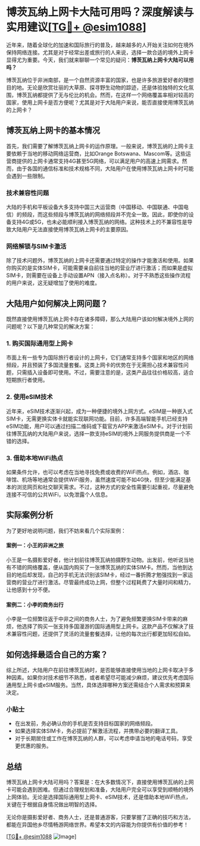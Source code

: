 # 博茨瓦纳上网卡大陆可用吗？深度解读与实用建议[[TG💪+ @esim1088](https://t.me/s/esim1088)]

近年来，随着全球化的加速和国际旅行的普及，越来越多的人开始关注如何在境外保持网络连接。尤其是对于经常出差或旅行的人来说，选择一款合适的境外上网卡显得尤为重要。今天，我们就来聊聊一个常见的疑问：**博茨瓦纳上网卡大陆可以用吗？**

博茨瓦纳位于非洲南部，是一个自然资源丰富的国家，也是许多旅游爱好者的理想目的地。无论是欣赏壮丽的大草原、探寻野生动物的踪迹，还是体验独特的文化氛围，博茨瓦纳都提供了无与伦比的机会。然而，在这样一个网络覆盖率相对较高的国家，使用上网卡是否方便呢？尤其是对于大陆用户来说，能否直接使用博茨瓦纳的上网卡？

## 博茨瓦纳上网卡的基本情况

首先，我们需要了解博茨瓦纳上网卡的运作原理。一般来说，博茨瓦纳的上网卡主要依赖于当地的移动网络运营商，比如Orange Botswana、Mascom等。这些运营商提供的上网卡通常支持4G甚至5G网络，可以满足用户的高速上网需求。然而，由于各国的通信标准和技术规格不同，大陆用户在使用博茨瓦纳上网卡时可能会遇到一些限制。

### 技术兼容性问题

大陆的手机和平板设备大多支持中国三大运营商（中国移动、中国联通、中国电信）的频段，而这些频段与博茨瓦纳的网络频段并不完全一致。因此，即使你的设备支持4G或5G，也未必能顺利接入博茨瓦纳的网络。这种技术上的不兼容性是导致大陆用户无法直接使用博茨瓦纳上网卡的主要原因。

### 网络解锁与SIM卡激活

除了技术问题外，博茨瓦纳的上网卡还需要通过特定的操作才能激活和使用。如果你购买的是实体SIM卡，可能需要亲自前往当地的营业厅进行激活；而如果是虚拟SIM卡，则需要在设备上手动设置APN（接入点名称）。对于不熟悉这些操作流程的用户来说，这无疑增加了使用的难度。

## 大陆用户如何解决上网问题？

既然直接使用博茨瓦纳上网卡存在诸多障碍，那么大陆用户该如何解决境外上网的问题呢？以下是几种常见的解决方案：

### 1. 购买国际通用型上网卡

市面上有一些专为国际旅行者设计的上网卡，它们通常支持多个国家和地区的网络频段，并且预装了多国流量套餐。这类上网卡的优势在于无需担心技术兼容性问题，只需插入设备即可使用。不过，需要注意的是，这类产品往往价格较高，适合短期旅行者使用。

### 2. 使用eSIM技术

近年来，eSIM技术逐渐兴起，成为一种便捷的境外上网方式。eSIM是一种嵌入式SIM卡，无需更换实体卡就能实现联网功能。目前，许多高端智能手机已经支持eSIM功能，用户可以通过扫描二维码或下载官方APP来激活eSIM卡。对于计划前往博茨瓦纳的大陆用户来说，选择一款支持eSIM的境外上网服务提供商是一个不错的选择。

### 3. 借助本地WiFi热点

如果条件允许，也可以考虑在当地寻找免费或收费的WiFi热点。例如，酒店、咖啡馆、机场等地通常会提供WiFi服务，虽然速度可能不如4G快，但至少能满足基本的浏览网页和社交聊天需求。不过，这种方式的安全性需要引起重视，尽量避免连接不可信的公共WiFi，以免泄露个人信息。

## 实际案例分析

为了更好地说明问题，我们不妨来看几个实际案例：

#### 案例一：小王的非洲之旅

小王是一名摄影爱好者，他计划前往博茨瓦纳拍摄野生动物。出发前，他听说当地有不错的网络覆盖，便从国内购买了一张博茨瓦纳的实体SIM卡。然而，当他到达目的地后却发现，自己的手机无法识别该SIM卡，经过一番折腾才勉强找到一家运营商的营业厅进行激活。尽管最终成功上网，但整个过程耗费了大量时间和精力，让他感到十分不便。

#### 案例二：小李的商务出行

小李是一位频繁往返于中非之间的商务人士，为了避免频繁更换SIM卡带来的麻烦，他选择了购买一张支持多国漫游的国际通用型上网卡。这款产品不仅解决了技术兼容性问题，还提供了灵活的流量套餐选择，让他的每次出行都更加轻松自如。

## 如何选择最适合自己的方案？

综上所述，大陆用户在前往博茨瓦纳时，是否能够直接使用当地的上网卡取决于多种因素。如果你对技术细节不熟悉，或者希望尽可能减少麻烦，建议优先考虑国际通用型上网卡或eSIM服务。当然，具体选择哪种方案还需结合个人需求和预算来决定。

### 小贴士

- 在出发前，务必确认你的手机是否支持目标国家的网络频段。
- 如果选择实体SIM卡，务必提前了解激活流程，并携带必要的翻译工具。
- 对于长期居住或工作在博茨瓦纳的人群，可以考虑申请当地的电话号码，享受更优惠的服务。

## 总结

博茨瓦纳上网卡大陆可用吗？答案是：在大多数情况下，直接使用博茨瓦纳的上网卡可能会遇到困难。但通过合理规划和准备，大陆用户完全可以享受到顺畅的境外上网体验。无论是选择国际通用型上网卡、eSIM技术，还是借助本地WiFi热点，关键在于根据自身情况做出明智的选择。

无论你是摄影爱好者、商务人士，还是普通游客，只要掌握了正确的技巧和方法，都能在异国他乡尽情畅游网络世界。希望本文的内容能为你提供有价值的参考！

[[TG💪+ @esim1088](https://t.me/s/esim1088) ![Image](https://i.postimg.cc/4NQfJmqS/Snipaste-2025-05-13-00-14-12.png)]
